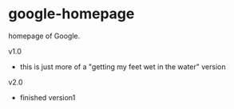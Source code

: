 # google-homepage
 homepage of Google.

v1.0
- this is just more of a "getting my feet wet in the water" version

v2.0
- finished version1

